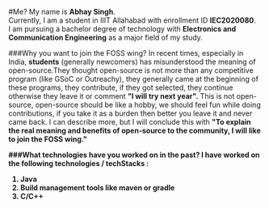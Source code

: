 #Me?
My name is <b>Abhay Singh</b>.<br>
Currently, I am a student in IIIT Allahabad with enrollment ID <b>IEC2020080</b>.<br>
I am pursuing a bachelor degree of technology with <b>Electronics and Communication Engineering</b> as a major field of my study.

###Why you want to join the FOSS wing?
In recent times, especially in India, <b>students</b> (generally newcomers) has misunderstood the 
meaning of open-source.They thought open-source is not more than any competitive program 
(like GSoC or Outreachy), they generally came at the beginning of these programs, they contribute, 
if they got selected, they continue otherwise they leave it or comment <b>"I will try next year".</b> This is not open-source, open-source
should be like a hobby, we should feel fun while doing contributions, if you take it as a burden then
better you leave it and never came back. I can describe more, but I will conclude this with <b>"To explain the real meaning
and benefits of open-source to the community, I will like to join the FOSS wing."<b>

###What technologies have you worked on in the past?
I have worked on the following technologies / techStacks :
1. Java
2. Build management tools like maven or gradle
3. C/C++
